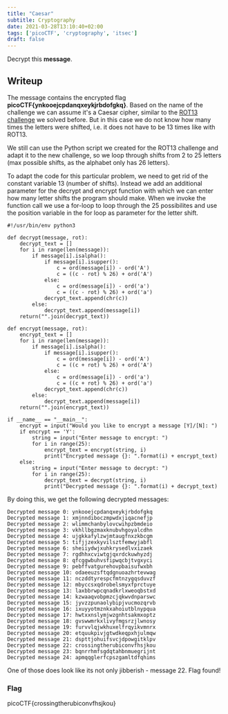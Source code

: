 ```yaml
---
title: "Caesar"
subtitle: Cryptography
date: 2021-03-28T13:10:40+02:00
tags: ['picoCTF', 'cryptography', 'itsec']
draft: false
---
```


Decrypt this **message**.

<!--more-->

## Writeup
The message contains the encrypted flag **picoCTF{ynkooejcpdanqxeykjrbdofgkq}**. Based on the name of the challenge we can assume it's a Caesar cipher, similar to the [ROT13 challenge](/posts/picoctf/13) we solved before. But in this case we do not know how many times the letters were shifted, i.e. it does not have to be 13 times like with ROT13.

We still can use the Python script we created for the ROT13 challenge and adapt it to the new challenge, so we loop through shifts from 2 to 25 letters (max possible shifts, as the alphabet only has 26 letters).

To adapt the code for this particular problem, we need to get rid of the constant variable 13 (number of shifts). Instead we add an additional parameter for the decrypt and encrypt function with which we can enter how many letter shifts the program should make. When we invoke the function call we use a for-loop to loop through the 25 possibilites and use the position variable in the for loop as parameter for the letter shift.

```
#!/usr/bin/env python3

def decrypt(message, rot):
    decrypt_text = []
    for i in range(len(message)):
        if message[i].isalpha():
            if message[i].isupper():
                c = ord(message[i]) - ord('A')
                c = ((c - rot) % 26) + ord('A')
            else:
                c = ord(message[i]) - ord('a')
                c = ((c - rot) % 26) + ord('a')
            decrypt_text.append(chr(c))
        else:
            decrypt_text.append(message[i])
    return("".join(decrypt_text))

def encrypt(message, rot):
    encrypt_text = []
    for i in range(len(message)):
        if message[i].isalpha():
            if message[i].isupper():
                c = ord(message[i]) - ord('A')
                c = ((c + rot) % 26) + ord('A')
            else:
                c = ord(message[i]) - ord('a')
                c = ((c + rot) % 26) + ord('a')
            decrypt_text.append(chr(c))
        else:
            decrypt_text.append(message[i])
    return("".join(encrypt_text))

if __name__ == "__main__":
    encrypt = input("Would you like to encrypt a message [Y]/[N]: ")
    if encrypt == 'Y':
        string = input("Enter message to encrypt: ")
        for i in range(25):
            encrypt_text = encrypt(string, i)
            print("Encrypted message {}: ".format(i) + encrypt_text)
    else:
        string = input("Enter message to decrypt: ")
        for i in range(25):
            decrypt_text = decrypt(string, i)
            print("Decrypted message {}: ".format(i) + decrypt_text)
```

By doing this, we get the following decrypted messages:
```
Decrypted message 0: ynkooejcpdanqxeykjrbdofgkq
Decrypted message 1: xmjnndiboczmpwdxjiqacnefjp
Decrypted message 2: wlimmchanbylovcwihpzbmdeio
Decrypted message 3: vkhllbgzmaxknubvhgoyalcdhn
Decrypted message 4: ujgkkafylzwjmtaugfnxzkbcgm
Decrypted message 5: tifjjzexkyvilsztfemwyjabfl
Decrypted message 6: sheiiydwjxuhkrysedlvxizaek
Decrypted message 7: rgdhhxcviwtgjqxrdckuwhyzdj
Decrypted message 8: qfcggwbuhvsfipwqcbjtvgxyci
Decrypted message 9: pebffvatgurehovpbaisufwxbh
Decrypted message 10: odaeeuzsftqdgnuoazhrtevwag
Decrypted message 11: nczddtyrespcfmtnzygqsduvzf
Decrypted message 12: mbyccsxqdrobelsmyxfprctuye
Decrypted message 13: laxbbrwpcqnadkrlxweoqbstxd
Decrypted message 14: kzwaaqvobpmzcjqkwvdnparswc
Decrypted message 15: jyvzzpunaolybipjvucmozqrvb
Decrypted message 16: ixuyyotmznkxahoiutblnypqua
Decrypted message 17: hwtxxnslymjwzgnhtsakmxoptz
Decrypted message 18: gvswwmrkxlivyfmgsrzjlwnosy
Decrypted message 19: furvvlqjwkhuxelfrqyikvmnrx
Decrypted message 20: etquukpivjgtwdkeqpxhjulmqw
Decrypted message 21: dspttjohuifsvcjdpowgitklpv
Decrypted message 22: crossingtherubiconvfhsjkou
Decrypted message 23: bqnrrhmfsgdqtahbnmuegrijnt
Decrypted message 24: apmqqglerfcpszgamltdfqhims
```

One of those does look like its not only jibberish - message 22. Flag found!

### Flag
picoCTF{crossingtherubiconvfhsjkou}